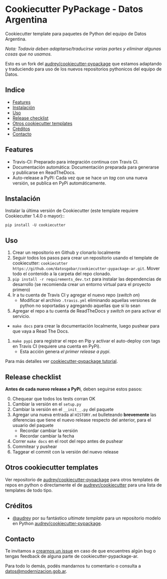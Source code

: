 
# Cookiecutter PyPackage - Datos Argentina

Cookiecutter template para paquetes de Python del equipo de Datos Argentina.

*Nota: Todavía deben adaptarse/traducirse varias partes y eliminar algunas cosas que no usamos.*

Esto es un fork del [audrey/cookiecutter-pypackage](https://github.com/audreyr/cookiecutter-pypackage/) que estamos adaptando y traduciendo para uso de los nuevos repositorios pythonicos del equipo de Datos.

<!-- START doctoc generated TOC please keep comment here to allow auto update -->
<!-- DON'T EDIT THIS SECTION, INSTEAD RE-RUN doctoc TO UPDATE -->
## Indice

- [Features](#features)
- [Instalación](#instalaci%C3%B3n)
- [Uso](#uso)
- [Release checklist](#release-checklist)
- [Otros cookiecutter templates](#otros-cookiecutter-templates)
- [Créditos](#cr%C3%A9ditos)
- [Contacto](#contacto)

<!-- END doctoc generated TOC please keep comment here to allow auto update -->

## Features

* Travis-CI: Preparado para integración continua con Travis CI.
* Documentación automática: Documentación preparada para generarse y publicarse en ReadTheDocs.
* Auto-release a PyPI: Cada vez que se hace un *tag* con una nueva versión, se publica en PyPi automáticamente.

## Instalación

Instalar la última versión de Cookiecutter (este template requiere
Cookiecutter 1.4.0 o mayor)::

    pip install -U cookiecutter

## Uso

1. Crear un repositorio en Github y clonarlo localmente
1. Seguir todos los pasos para crear un repositorio usando el template de cookiecutter: `cookiecutter https://github.com/datosgobar/cookiecutter-pypackage-ar.git`. Mover todo el contenido a la carpeta del repo clonado.
1. `pip install -r requirements_dev.txt` para instalar las dependencias de desarrollo (se recomienda crear un entorno virtual para el proyecto primero)
1. Ir a tu cuenta de Travis CI y agregar el nuevo repo (*switch on*)
    - Modificar el archivo `.travis.yml` eliminando aquellas versiones de python no soportadas y agregando aquellas que sí lo sean
1. Agregar el repo a tu cuenta de ReadTheDocs y *switch on* para activar el servicio.
  - `make docs` para crear la documentación localmente, luego pushear para que vaya a Read The Docs.
1. `make pypi` para registrar el repo en Pip y activar el auto-deploy con tags en Travis CI (requiere una cuenta en PyPi).
    - Esta acción genera *el primer release a pypi*.

Para más detalles ver [cookiecutter-pypackage tutorial](https://cookiecutter-pypackage.readthedocs.io/en/latest/tutorial.html).

## Release checklist

**Antes de cada nuevo release a PyPi**, deben seguirse estos pasos:

0. Chequear que todos los tests corran OK
1. Cambiar la versión en el `setup.py`
2. Cambiar la versión en el `__init__.py` del paquete
3. Agregar una nueva entrada al `HISTORY.md` bulleteando **brevemente** las diferencias que tiene el nuevo release respecto del anterior, para el usuario del paquete
    - Recordar cambiar la versión
    - Recordar cambiar la fecha
4. Correr `make docs` en el root del repo antes de pushear
5. Commitear y pushear
6. Taggear el commit con la versión del nuevo release

## Otros cookiecutter templates

Ver repositorio de [audrey/cookiecutter-pypackage](https://github.com/audreyr/cookiecutter-pypackage/) para otros templates de repos en python o directamente el de [audreyr/cookiecutter](https://github.com/audreyr/cookiecutter) para una lista de templates de todo tipo.

## Créditos

* [@audrey](https://github.com/audrey) por su fantástico *ultimate template* para un repositorio modelo en Python [audrey/cookiecutter-pypackage](https://github.com/audreyr/cookiecutter-pypackage/).

## Contacto

Te invitamos a [crearnos un issue](https://github.com/datosgobar/cookiecutter-pypackage-ar/issues/) en caso de que encuentres algún bug o tengas feedback de alguna parte de cookiecutter-pypackage-ar.

Para todo lo demás, podés mandarnos tu comentario o consulta a [datos@modernizacion.gob.ar](mailto:datos@modernizacion.gob.ar).

